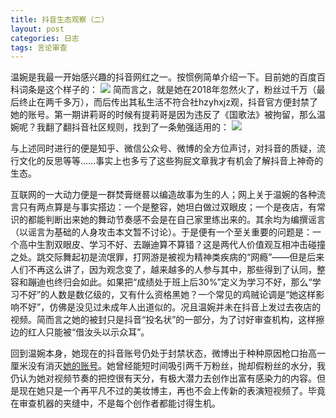 ```yaml
---
title: 抖音生态观察（二）
layout: post
categories: 日志
tags: 言论审查
---
```

温婉是我最一开始感兴趣的抖音网红之一。按惯例简单介绍一下。目前她的百度百科词条是这个样子的：
![](https://nullrecurrent.github.io//image/24.png)
简而言之，就是她在2018年忽然火了，粉丝过千万（最后终止在两千多万），而后传出其私生活不符合社hzyhxjz观，抖音官方便封禁了她的账号。第一期讲莉哥的时候有提莉哥是因为违反了《国歌法》被拘留，那么温婉呢？我翻了翻抖音社区规则，找到了一条勉强适用的：
![](https://nullrecurrent.github.io//image/25.png)

与上述同时进行的便是知乎、微信公众号、微博的全方位声讨，对抖音的质疑，流行文化的反思等等……事实上也多亏了这些狗屁文章我才有机会了解抖音上神奇的生态。

互联网的一大动力便是一群焚膏继晷以编造故事为生的人；网上关于温婉的各种流言只有两点算是与事实搭边：一个是整容，她坦白做过双眼皮；一个是夜店，有常识的都能判断出来她的舞动节奏感不会是在自己家里练出来的。其余均为编撰谣言（以谣言为基础的人身攻击本文暂不讨论）。于是便有一个至关重要的问题是：一个高中生割双眼皮、学习不好、去蹦迪算不算错？这是两代人价值观互相冲击碰撞之处。跳交际舞起初是流氓罪，打网游是被视为精神类疾病的“网瘾”——但是后来人们不再这么讲了，因为观念变了，越来越多的人参与其中，那些得到了认同，整容和蹦迪也终归会如此。如果把“成绩处于班上后30%”定义为学习不好，那么“学习不好”的人数是数亿级的，又有什么资格黑她？一个常见的鸡贼论调是“她这样影响不好”，仿佛是没见过未成年人出道似的。况且温婉并未在抖音上发过去夜店的视频。简而言之她的被封只是抖音“投名状”的一部分，为了讨好审查机构，这样擦边的红人只能被“借汝头以示众耳”。

回到温婉本身，她现在的抖音账号仍处于封禁状态，微博出于种种原因枪口抬高一厘米没有消灭[她的账号](https://www.weibo.com/u/5581262785?is_all=1#_rnd1584760675412)。她曾经能短时间吸引两千万粉丝，抛却假粉丝的水分，我仍认为她对视频节奏的把控很有天分，有极大潜力去创作出富有感染力的内容。但是现在她只是一个再平凡不过的美妆博主，再也不会上传新的表演短视频了。毕竟在审查机器的夹缝中，不是每个创作者都能讨得生机。
